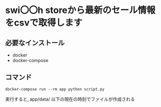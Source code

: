 # swi〇〇h storeから最新のセール情報をcsvで取得します

## 必要なインストール

- docker
- docker-compose

## コマンド

```
docker-compose run --rm app python script.py
```

実行すると, app/data/ 以下の現在の時刻でファイルが作成される
